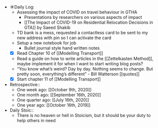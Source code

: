 - ☀️Daily Log:
    - Assessing the impact of COVID on travel behaviour in GTHA
        - Presentations by researchers on various aspects of impact
        - [[The Impact of COVID-19 on Residential Relocation Decisions in GTA]] by Saeed Shakib
    - TD bank is a mess, requested a contactless card to be sent to my new address with pin so I can activate the card
    - Setup a new notebook for job
        - Bullet journal style hand written notes
    - [x] Read Chapter 10 of [[Modelling Transport]]
    - Read a guide on how to write articles in the [[Zettelkasten Method]], maybe implement it for when I want to start writing blog posts?
    - “You know what’s weird? Day by day. Nothing seems to change. But pretty soon, everything’s different” - Bill Watterson [[quotes]]
    - [x] Start chapter 11 of [[Modelling Transport]]
- Retrospective::
    - One week ago: [[October 9th, 2020]]
    - One month ago: [[September 16th, 2020]]
    - One quarter ago: [[July 16th, 2020]]
    - One year ago: [[October 16th, 2019]]
- Daily Stoic::
    - There is no heaven or hell in Stoicism, but it should be your duty to help others in need
